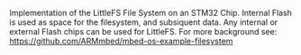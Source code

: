 Implementation of the LittleFS File System on an STM32 Chip. Internal Flash is used as space for the filesystem, and subsiquent data. Any internal or external Flash chips can be used for LittleFS.
For more background see: https://github.com/ARMmbed/mbed-os-example-filesystem